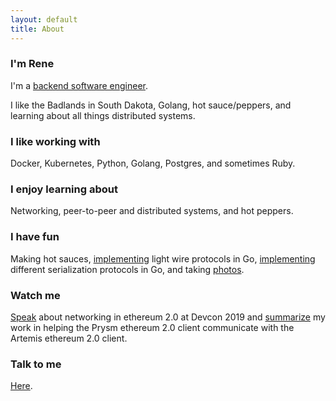 ```yaml
---
layout: default
title: About
---
```


### I'm Rene

I'm a [backend software engineer](https://github.com/renaynay).

I like the Badlands in South Dakota, Golang, hot sauce/peppers, and learning about all things distributed systems.

### I like working with
Docker, Kubernetes, Python, Golang, Postgres, and sometimes Ruby.

### I enjoy learning about
Networking, peer-to-peer and distributed systems, and hot peppers.

### I have fun
Making hot sauces, [implementing](https://github.com/renaynay/go-hobbits) light wire protocols in Go, [implementing](https://github.com/renaynay/go-canonical-serialization) different serialization protocols in Go, and taking [photos](https://www.instagram.com/renenayman/).

### Watch me
[Speak](https://www.youtube.com/watch?v=ebh3Y1vHQBo) about networking in ethereum 2.0 at Devcon 2019 and [summarize](https://www.youtube.com/watch?v=oJfq5SHlX_A&t=1s) my work in helping the Prysm ethereum 2.0 client communicate with the Artemis ethereum 2.0 client.

### Talk to me
[Here](mailto:renelubov.dev@gmail.com).
